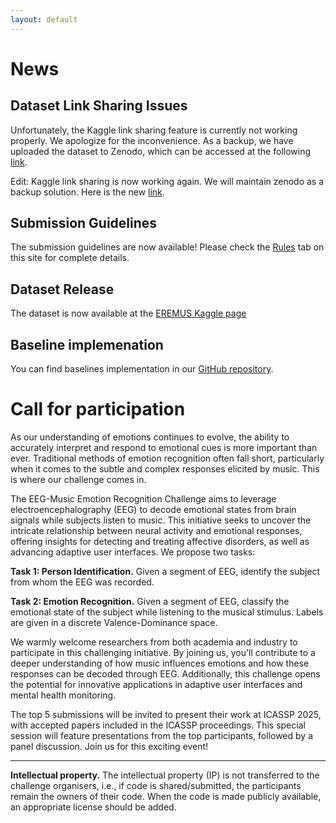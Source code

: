 ```yaml
---
layout: default
---
```


# News

## Dataset Link Sharing Issues
Unfortunately, the Kaggle link sharing feature is currently not working properly. We apologize for the inconvenience. As a backup, we have uploaded the dataset to Zenodo, which can be accessed at the following <a href='https://zenodo.org/records/14028845?token=eyJhbGciOiJIUzUxMiJ9.eyJpZCI6IjI4MzMxNTI3LTljMjMtNDQxNi1iMTc4LWU4ODAxZTEyMTZiZSIsImRhdGEiOnt9LCJyYW5kb20iOiI4OTExYWM4ZTdhNjUyNjBlNTRjNjliMTgxZmIxZmYwZCJ9.oiKqLBl7GPxNDXautcVhcR7VbuTSJqaS5rnubPrZX8KV6n9_Vs-BIi8x70erGQAlaxCTBvTNtgrx_4qHBolXEQ'>link</a>. 

Edit: Kaggle link sharing is now working again. We will maintain zenodo as a backup solution. Here is the new <a href='https://www.kaggle.com/datasets/cd279706c866c29d34074971fe7fcf5138ac7da8bc4c08efe7669f70388f3cda'>link</a>.

## Submission Guidelines
The submission guidelines are now available! Please check the <a href='https://eeg-music-challenge.github.io/eeg-music-challenge/rules'>Rules</a> tab on this site for complete details. 

## Dataset Release
The dataset is now available at the <a href='https://www.kaggle.com/datasets/cd279706c866c29d34074971fe7fcf5138ac7da8bc4c08efe7669f70388f3cda'>EREMUS Kaggle page</a>

## Baseline implemenation
You can find baselines implementation in our <a href='https://github.com/SalvoCalcagno/eeg-music-challenge-icassp-2025-baselines'>GitHub repository</a>.


# Call for participation

As our understanding of emotions continues to evolve, the ability to accurately interpret and respond to emotional cues is more important than ever. Traditional methods of emotion recognition often fall short, particularly when it comes to the subtle and complex responses elicited by music. This is where our challenge comes in.

The EEG-Music Emotion Recognition Challenge aims to leverage electroencephalography (EEG) to decode emotional states from brain signals while subjects listen to music. This initiative seeks to uncover the intricate relationship between neural activity and emotional responses, offering insights for detecting and treating affective disorders, as well as advancing adaptive user interfaces. We propose two tasks:

**Task 1: Person Identification.** Given a segment of EEG, identify the subject from whom the EEG was recorded.

**Task 2: Emotion Recognition.** Given a segment of EEG, classify the emotional state of the subject while listening to the musical stimulus. Labels are given in a discrete Valence-Dominance space.

We warmly welcome researchers from both academia and industry to participate in this challenging initiative. By joining us, you'll contribute to a deeper understanding of how music influences emotions and how these responses can be decoded through EEG. Additionally, this challenge opens the potential for innovative applications in adaptive user interfaces and mental health monitoring.

The top 5 submissions will be invited to present their work at ICASSP 2025, with accepted papers included in the ICASSP proceedings. This special session will feature presentations from the top participants, followed by a panel discussion. Join us for this exciting event!

---
**Intellectual property.** The intellectual property (IP) is not
transferred to the challenge organisers, i.e., if code is
shared/submitted, the participants remain the owners of their code. When the code is made publicly available, an appropriate license should be added.

